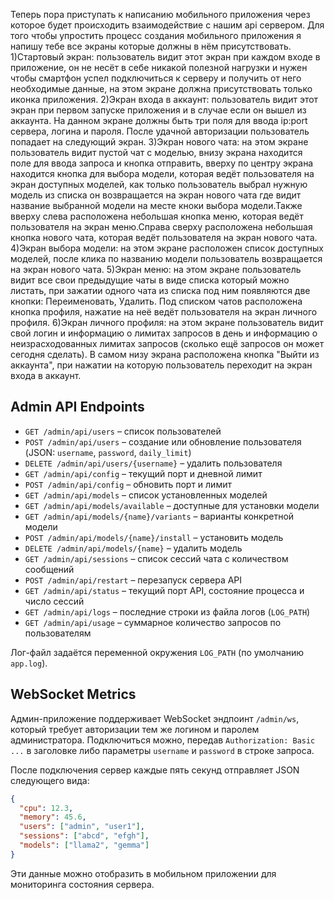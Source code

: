 Теперь пора приступать к написанию мобильного приложения через которое будет происходить взаимодействие с нашим api сервером. Для того чтобы упростить процесс создания мобильного приложения я напишу тебе все экраны которые должны в нём присутствовать.
1)Стартовый экран: пользователь видит этот экран при каждом входе в приложение, он не несёт в себе никакой полезной нагрузки и нужен чтобы смартфон успел подключиться к серверу и получить от него необходимые данные, на этом экране должна присутствовать только иконка приложения.
2)Экран входа в аккаунт: пользователь видит этот экран при первом запуске приложения и в случае если он вышел из аккаунта. На данном экране должны быть три поля для ввода ip:port сервера, логина и пароля. После удачной авторизации пользователь попадает на следующий экран.
3)Экран нового чата: на этом экране пользователь видит пустой чат с моделью, внизу экрана находится поле для ввода запроса и кнопка отправить, вверху по центру экрана находится кнопка для выбора модели, которая ведёт пользователя на экран доступных моделей, как только пользователь выбрал нужную модель из списка он возвращается на экран нового чата где видит название выбранной модели на месте кноки выбора модели.Также вверху слева расположена небольшая кнопка меню, которая ведёт пользователя на экран меню.Справа сверху расположена небольшая кнопка нового чата, которая ведёт пользователя на экран нового чата. 
4)Экран выбора модели: на этом экране расположен список доступных моделей, после клика по названию модели пользователь возвращается на экран нового чата.
5)Экран меню: на этом экране пользователь видит все свои предыдущие чаты в виде списка который можно листать, при зажатии одного чата из списка под ним появляются две кнопки: Переименовать, Удалить. Под списком чатов расположена кнопка профиля, нажатие на неё ведёт пользователя на экран личного профиля.
6)Экран личного профиля: на этом экране пользователь видит свой логин и информацию о лимитах запросов в день и информацию о неизрасходованных лимитах запросов (сколько ещё запросов он может сегодня сделать). В самом низу экрана расположена кнопка "Выйти из аккаунта", при нажатии на которую пользователь переходит на экран входа в аккаунт.
## Admin API Endpoints

- `GET /admin/api/users` – список пользователей
- `POST /admin/api/users` – создание или обновление пользователя (JSON: `username`, `password`, `daily_limit`)
- `DELETE /admin/api/users/{username}` – удалить пользователя
- `GET /admin/api/config` – текущий порт и дневной лимит
- `POST /admin/api/config` – обновить порт и лимит
- `GET /admin/api/models` – список установленных моделей
- `GET /admin/api/models/available` – доступные для установки модели
- `GET /admin/api/models/{name}/variants` – варианты конкретной модели
- `POST /admin/api/models/{name}/install` – установить модель
- `DELETE /admin/api/models/{name}` – удалить модель
- `GET /admin/api/sessions` – список сессий чата с количеством сообщений
- `POST /admin/api/restart` – перезапуск сервера API
- `GET /admin/api/status` – текущий порт API, состояние процесса и число сессий
- `GET /admin/api/logs` – последние строки из файла логов (`LOG_PATH`)
- `GET /admin/api/usage` – суммарное количество запросов по пользователям

Лог-файл задаётся переменной окружения `LOG_PATH` (по умолчанию `app.log`).

## WebSocket Metrics

Админ-приложение поддерживает WebSocket эндпоинт `/admin/ws`, который требует авторизации тем же логином и паролем администратора.
Подключиться можно, передав `Authorization: Basic ...` в заголовке либо параметры `username` и `password` в строке запроса.

После подключения сервер каждые пять секунд отправляет JSON следующего вида:

```json
{
  "cpu": 12.3,
  "memory": 45.6,
  "users": ["admin", "user1"],
  "sessions": ["abcd", "efgh"],
  "models": ["llama2", "gemma"]
}
```

Эти данные можно отобразить в мобильном приложении для мониторинга состояния сервера.
